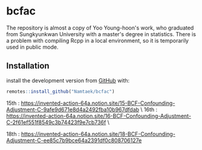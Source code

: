 
# bcfac


The repository is almost a copy of Yoo Young-hoon's work, who graduated from Sungkyunkwan University with a master's degree in statistics. There is a problem with compiling Rcpp in a local environment, so it is temporarily used in public mode.

## Installation

install the development version from
[GitHub](https://github.com/) with:

``` r
remotes::install_github("Namtaek/bcfac")
```

15th : https://invented-action-64a.notion.site/15-BCF-Confounding-Adjustment-C-9afe9d671e8d4a2492fba10b967dfdab \\ 
16th : https://invented-action-64a.notion.site/16-BCF-Confounding-Adjustment-C-2f61ef551f8549c3b74423f9e7cb736f \\ 

18th : https://invented-action-64a.notion.site/18-BCF-Confounding-Adjustment-C-ee85c7b9bce64a2391df0c808706127e
